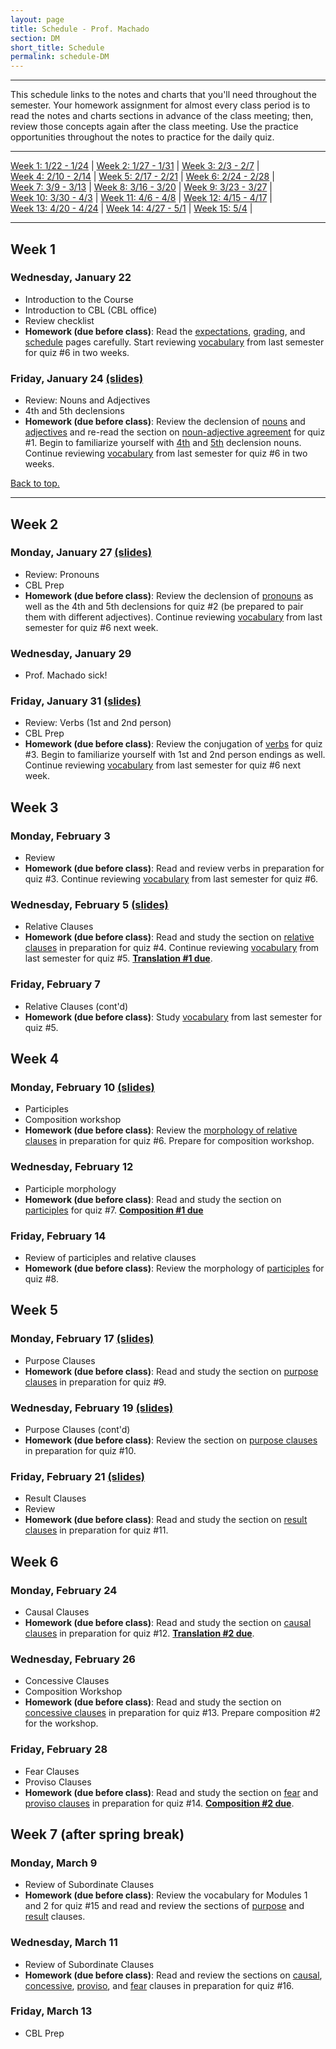 ```yaml
---
layout: page
title: Schedule - Prof. Machado
section: DM
short_title: Schedule
permalink: schedule-DM
---
```


***

This schedule links to the notes and charts that you'll need throughout the semester. Your homework assignment for almost every class period is to read the notes and charts sections in advance of the class meeting; then, review those concepts again after the class meeting. Use the practice opportunities throughout the notes to practice for the daily quiz.

***

[Week 1: 1/22 - 1/24](#week-1) \| [Week 2: 1/27 - 1/31](#week-2) \| [Week 3: 2/3 - 2/7](#week-3) \|  
[Week 4: 2/10 - 2/14](#week-4) \| [Week 5: 2/17 - 2/21](#week-5) \| [Week 6: 2/24 - 2/28](#week-6) \|  
[Week 7: 3/9 - 3/13](#week-7) \| [Week 8: 3/16 - 3/20](#week-8) \| [Week 9: 3/23 - 3/27](#week-9) \|  
[Week 10: 3/30 - 4/3](#week-10) \| [Week 11: 4/6 - 4/8](#week-11) \| [Week 12: 4/15 - 4/17](#week-12) \|  
[Week 13: 4/20 - 4/24](#week-13) \| [Week 14: 4/27 - 5/1](#week-14) \|
[Week 15: 5/4](#week-15) \|

***

## Week 1

### Wednesday, January 22
- Introduction to the Course
- Introduction to CBL (CBL office)
- Review checklist
- **Homework (due before class)**: Read the [expectations](https://libatique.info/LATN102-S20/details-expectations-tips-DM), [grading](https://libatique.info/LATN102-S20/grading-DM), and [schedule](https://libatique.info/LATN102-S20/schedule-DM) pages carefully. Start reviewing [vocabulary](https://libatique.info/LATN102-S20/vocab/master-LATN101/) from last semester for quiz #6 in two weeks.

### Friday, January 24 [(slides)](https://docs.google.com/presentation/d/18JaK9ZtuAlVyD1OwrsWBDzlnOnt2aI802cA0FBtMhe4/edit?usp=sharing)
- Review: Nouns and Adjectives
- 4th and 5th declensions
- **Homework (due before class)**: Review the declension of [nouns](https://libatique.info/LATN102-S20/charts/0-noun-master/) and [adjectives](https://libatique.info/LATN102-S20/charts/0-adj-master/) and re-read the section on [noun-adjective agreement](https://libatique.info/LATN101-F19/notes/1-nouns-adjs/) for quiz #1. Begin to familiarize yourself with [4th](https://libatique.info/LATN102-S20/charts/0-noun-master/#fourth-declension-masculinefeminine) and [5th](https://libatique.info/LATN102-S20/charts/0-noun-master/#fifth-declension-masculinefeminine) declension nouns. Continue reviewing [vocabulary](https://libatique.info/LATN102-S20/vocab/master-LATN101/) from last semester for quiz #6 in two weeks.

[Back to top.](#top)

***

## Week 2

### Monday, January 27 [(slides)](https://docs.google.com/presentation/d/18hVFjrhGZJ9k_F7j0f4PxsqswuaMgmk30-aqdyg_63U/edit?usp=sharing)
- Review: Pronouns
- CBL Prep
- **Homework (due before class)**: Review the declension of [pronouns](https://libatique.info/LATN101-F19/charts/0-pronoun-master/) as well as the 4th and 5th declensions for quiz #2 (be prepared to pair them with different adjectives). Continue reviewing [vocabulary](https://libatique.info/LATN102-S20/vocab/master-LATN101/) from last semester for quiz #6 next week.

### Wednesday, January 29
- Prof. Machado sick!

### Friday, January 31 [(slides)](https://docs.google.com/presentation/d/1IA4VF6IO0GKsGKCwpNO5Bc0V0OYPRAQaUAy9pncDaz0/edit?usp=sharing)
- Review: Verbs (1st and 2nd person)
- CBL Prep
- **Homework (due before class)**:
Review the conjugation of [verbs](https://libatique.info/LATN102-S20/charts/0-verb-master/) for quiz #3. Begin to familiarize yourself with 1st and 2nd person endings as well. Continue reviewing [vocabulary](https://libatique.info/LATN102-S20/vocab/master-LATN101/) from last semester for quiz #6 next week.

## Week 3

### Monday, February 3
- Review
- **Homework (due before class)**:  Read and review verbs in preparation for quiz #3. Continue reviewing [vocabulary](https://libatique.info/LATN102-S20/vocab/master-LATN101/) from last semester for quiz #6.

### Wednesday, February 5 [(slides)](https://docs.google.com/presentation/d/1rL-W1HybDT6qW7phvMr4__vwuPTHBEIw-0iZCGhxA1I/edit?usp=sharing)
- Relative Clauses
- **Homework (due before class)**:  Read and study the section on [relative clauses](https://libatique.info/LATN102-S20/relative) in preparation for quiz #4. Continue reviewing [vocabulary](https://libatique.info/LATN102-S20/vocab/master-LATN101/) from last semester for quiz #5. [**Translation #1 due**](https://docs.google.com/document/d/1539OmpXBLFS2ur_B9TComkR4T-D96UooZXNcdSN0qP0/edit?usp=sharing).

### Friday, February 7
- Relative Clauses (cont'd)
- **Homework (due before class)**:
Study [vocabulary](https://libatique.info/LATN102-S20/vocab/master-LATN101/) from last semester for quiz #5.

## Week 4

### Monday, February 10 [(slides)](https://docs.google.com/presentation/d/19ZkKcgQcptKSNMTI_D7Vcnq9NwQR2bnetbFRTn1Yxdc/edit?usp=sharing)
- Participles
- Composition workshop
- **Homework (due before class)**:  Review the [morphology of relative clauses](https://libatique.info/LATN102-S20/pronoun-chart#relative) in preparation for quiz #6. Prepare for composition workshop.

### Wednesday, February 12
- Participle morphology
- **Homework (due before class)**:
Read and study the section on [participles](https://libatique.info/LATN102-S20/participles) for quiz #7. [**Composition #1 due**](https://docs.google.com/document/d/1ZUBmKn17dtN0DaO5cbFt0f5KNQpMIj_qIU1E0OFPr0I/edit?usp=sharing)

### Friday, February 14
- Review of participles and relative clauses
- **Homework (due before class)**:
Review the morphology of [participles](https://libatique.info/LATN102-S20/participles) for quiz #8.

## Week 5

### Monday, February 17 [(slides)](https://docs.google.com/presentation/d/1UAsSsQrz__F2w9e7Op91m6B5WGARaRVgy2HKUp7DZgo/edit?usp=sharing)
- Purpose Clauses
- **Homework (due before class)**:  Read and study the section on [purpose clauses](https://libatique.info/LATN102-S20/purpose) in preparation for quiz #9.

### Wednesday, February 19 [(slides)](https://docs.google.com/presentation/d/1cYVJqIz2iuwJzfsFxKazIRDDLmSy53eHT9kkU61QYLg/edit?usp=sharing)
- Purpose Clauses (cont'd)
- **Homework (due before class)**:
Review the section on [purpose clauses](https://libatique.info/LATN102-S20/purpose) in preparation for quiz #10.

### Friday, February 21 [(slides)](https://docs.google.com/presentation/d/18FAGRXkxrAjSJ-k41pGOTs7HdPKDMRv7pOi8LVCwm1E/edit?usp=sharing)
- Result Clauses
- Review
- **Homework (due before class)**:
Read and study the section on [result clauses](https://libatique.info/LATN102-S20/result) in preparation for quiz #11.

## Week 6

### Monday, February 24
- Causal Clauses
- **Homework (due before class)**: Read and study the section on [causal clauses](https://libatique.info/LATN102-S20/causal) in preparation for quiz #12. [**Translation #2 due**](https://docs.google.com/document/d/14ikl8r6dUGgFTcHT7bu7gaGpb0tFp7VnMbka0-yBTjE/edit?usp=sharing).

### Wednesday, February 26
- Concessive Clauses
- Composition Workshop
- **Homework (due before class)**:
Read and study the section on [concessive clauses](https://libatique.info/LATN102-S20/concessive) in preparation for quiz #13. Prepare composition #2 for the workshop.

### Friday, February 28
- Fear Clauses
- Proviso Clauses
- **Homework (due before class)**:
Read and study the section on [fear](https://libatique.info/LATN102-S20/fear) and [proviso clauses](https://libatique.info/LATN102-S20/proviso) in preparation for quiz #14.
[**Composition #2 due**](https://docs.google.com/document/d/12xQb5p5ADHbT30zTQrZmW8GzeDNA-lNL0I1GyUWOSo8/edit?usp=sharing).

## Week 7 (after spring break)

### Monday, March 9
- Review of Subordinate Clauses
- **Homework (due before class)**:  Review the vocabulary for Modules 1 and 2 for quiz #15 and read and review the sections of [purpose](https://libatique.info/LATN102-S20/purpose) and [result](https://libatique.info/LATN102-S20/result) clauses.

### Wednesday, March 11
- Review of Subordinate Clauses
- **Homework (due before class)**:
Read and review the sections on [causal](https://libatique.info/LATN102-S20/causal), [concessive](https://libatique.info/LATN102-S20/concessive), [proviso](https://libatique.info/LATN102-S20/proviso), and [fear](https://libatique.info/LATN102-S20/fear) clauses in preparation for quiz #16.

### Friday, March 13
- CBL Prep
